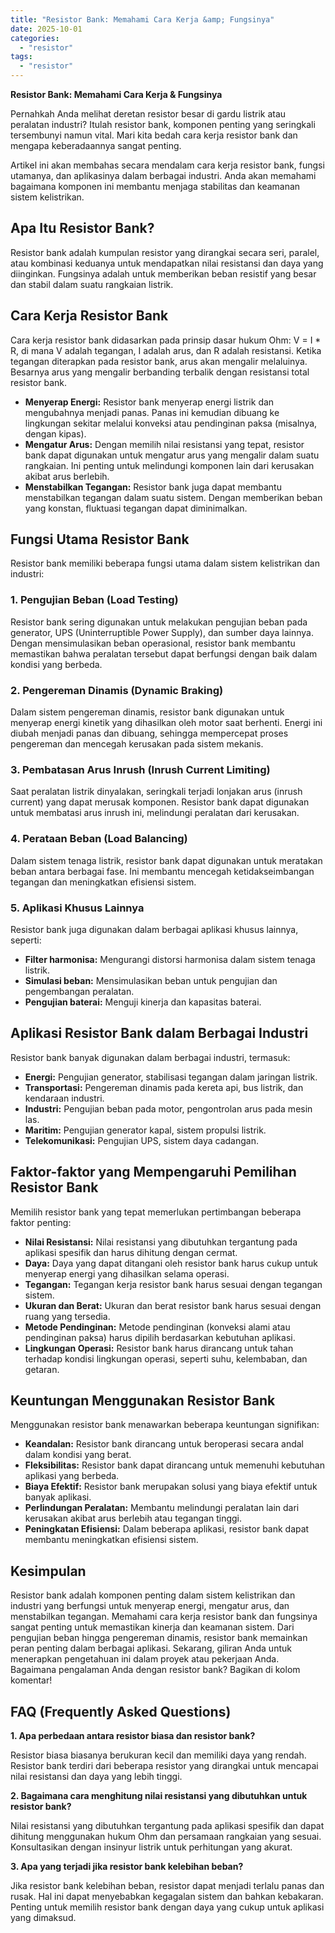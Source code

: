 ```yaml
---
title: "Resistor Bank: Memahami Cara Kerja &amp; Fungsinya"
date: 2025-10-01
categories: 
  - "resistor"
tags: 
  - "resistor"
---
```


**Resistor Bank: Memahami Cara Kerja & Fungsinya**

Pernahkah Anda melihat deretan resistor besar di gardu listrik atau peralatan industri? Itulah resistor bank, komponen penting yang seringkali tersembunyi namun vital. Mari kita bedah cara kerja resistor bank dan mengapa keberadaannya sangat penting.

Artikel ini akan membahas secara mendalam cara kerja resistor bank, fungsi utamanya, dan aplikasinya dalam berbagai industri. Anda akan memahami bagaimana komponen ini membantu menjaga stabilitas dan keamanan sistem kelistrikan.

## Apa Itu Resistor Bank?

Resistor bank adalah kumpulan resistor yang dirangkai secara seri, paralel, atau kombinasi keduanya untuk mendapatkan nilai resistansi dan daya yang diinginkan. Fungsinya adalah untuk memberikan beban resistif yang besar dan stabil dalam suatu rangkaian listrik.

## Cara Kerja Resistor Bank

Cara kerja resistor bank didasarkan pada prinsip dasar hukum Ohm: V = I \* R, di mana V adalah tegangan, I adalah arus, dan R adalah resistansi. Ketika tegangan diterapkan pada resistor bank, arus akan mengalir melaluinya. Besarnya arus yang mengalir berbanding terbalik dengan resistansi total resistor bank.

- **Menyerap Energi:** Resistor bank menyerap energi listrik dan mengubahnya menjadi panas. Panas ini kemudian dibuang ke lingkungan sekitar melalui konveksi atau pendinginan paksa (misalnya, dengan kipas).
- **Mengatur Arus:** Dengan memilih nilai resistansi yang tepat, resistor bank dapat digunakan untuk mengatur arus yang mengalir dalam suatu rangkaian. Ini penting untuk melindungi komponen lain dari kerusakan akibat arus berlebih.
- **Menstabilkan Tegangan:** Resistor bank juga dapat membantu menstabilkan tegangan dalam suatu sistem. Dengan memberikan beban yang konstan, fluktuasi tegangan dapat diminimalkan.

## Fungsi Utama Resistor Bank

Resistor bank memiliki beberapa fungsi utama dalam sistem kelistrikan dan industri:

### 1\. Pengujian Beban (Load Testing)

Resistor bank sering digunakan untuk melakukan pengujian beban pada generator, UPS (Uninterruptible Power Supply), dan sumber daya lainnya. Dengan mensimulasikan beban operasional, resistor bank membantu memastikan bahwa peralatan tersebut dapat berfungsi dengan baik dalam kondisi yang berbeda.

### 2\. Pengereman Dinamis (Dynamic Braking)

Dalam sistem pengereman dinamis, resistor bank digunakan untuk menyerap energi kinetik yang dihasilkan oleh motor saat berhenti. Energi ini diubah menjadi panas dan dibuang, sehingga mempercepat proses pengereman dan mencegah kerusakan pada sistem mekanis.

### 3\. Pembatasan Arus Inrush (Inrush Current Limiting)

Saat peralatan listrik dinyalakan, seringkali terjadi lonjakan arus (inrush current) yang dapat merusak komponen. Resistor bank dapat digunakan untuk membatasi arus inrush ini, melindungi peralatan dari kerusakan.

### 4\. Perataan Beban (Load Balancing)

Dalam sistem tenaga listrik, resistor bank dapat digunakan untuk meratakan beban antara berbagai fase. Ini membantu mencegah ketidakseimbangan tegangan dan meningkatkan efisiensi sistem.

### 5\. Aplikasi Khusus Lainnya

Resistor bank juga digunakan dalam berbagai aplikasi khusus lainnya, seperti:

- **Filter harmonisa:** Mengurangi distorsi harmonisa dalam sistem tenaga listrik.
- **Simulasi beban:** Mensimulasikan beban untuk pengujian dan pengembangan peralatan.
- **Pengujian baterai:** Menguji kinerja dan kapasitas baterai.

## Aplikasi Resistor Bank dalam Berbagai Industri

Resistor bank banyak digunakan dalam berbagai industri, termasuk:

- **Energi:** Pengujian generator, stabilisasi tegangan dalam jaringan listrik.
- **Transportasi:** Pengereman dinamis pada kereta api, bus listrik, dan kendaraan industri.
- **Industri:** Pengujian beban pada motor, pengontrolan arus pada mesin las.
- **Maritim:** Pengujian generator kapal, sistem propulsi listrik.
- **Telekomunikasi:** Pengujian UPS, sistem daya cadangan.

## Faktor-faktor yang Mempengaruhi Pemilihan Resistor Bank

Memilih resistor bank yang tepat memerlukan pertimbangan beberapa faktor penting:

- **Nilai Resistansi:** Nilai resistansi yang dibutuhkan tergantung pada aplikasi spesifik dan harus dihitung dengan cermat.
- **Daya:** Daya yang dapat ditangani oleh resistor bank harus cukup untuk menyerap energi yang dihasilkan selama operasi.
- **Tegangan:** Tegangan kerja resistor bank harus sesuai dengan tegangan sistem.
- **Ukuran dan Berat:** Ukuran dan berat resistor bank harus sesuai dengan ruang yang tersedia.
- **Metode Pendinginan:** Metode pendinginan (konveksi alami atau pendinginan paksa) harus dipilih berdasarkan kebutuhan aplikasi.
- **Lingkungan Operasi:** Resistor bank harus dirancang untuk tahan terhadap kondisi lingkungan operasi, seperti suhu, kelembaban, dan getaran.

## Keuntungan Menggunakan Resistor Bank

Menggunakan resistor bank menawarkan beberapa keuntungan signifikan:

- **Keandalan:** Resistor bank dirancang untuk beroperasi secara andal dalam kondisi yang berat.
- **Fleksibilitas:** Resistor bank dapat dirancang untuk memenuhi kebutuhan aplikasi yang berbeda.
- **Biaya Efektif:** Resistor bank merupakan solusi yang biaya efektif untuk banyak aplikasi.
- **Perlindungan Peralatan:** Membantu melindungi peralatan lain dari kerusakan akibat arus berlebih atau tegangan tinggi.
- **Peningkatan Efisiensi:** Dalam beberapa aplikasi, resistor bank dapat membantu meningkatkan efisiensi sistem.

## Kesimpulan

Resistor bank adalah komponen penting dalam sistem kelistrikan dan industri yang berfungsi untuk menyerap energi, mengatur arus, dan menstabilkan tegangan. Memahami cara kerja resistor bank dan fungsinya sangat penting untuk memastikan kinerja dan keamanan sistem. Dari pengujian beban hingga pengereman dinamis, resistor bank memainkan peran penting dalam berbagai aplikasi. Sekarang, giliran Anda untuk menerapkan pengetahuan ini dalam proyek atau pekerjaan Anda. Bagaimana pengalaman Anda dengan resistor bank? Bagikan di kolom komentar!

## FAQ (Frequently Asked Questions)

**1\. Apa perbedaan antara resistor biasa dan resistor bank?**

Resistor biasa biasanya berukuran kecil dan memiliki daya yang rendah. Resistor bank terdiri dari beberapa resistor yang dirangkai untuk mencapai nilai resistansi dan daya yang lebih tinggi.

**2\. Bagaimana cara menghitung nilai resistansi yang dibutuhkan untuk resistor bank?**

Nilai resistansi yang dibutuhkan tergantung pada aplikasi spesifik dan dapat dihitung menggunakan hukum Ohm dan persamaan rangkaian yang sesuai. Konsultasikan dengan insinyur listrik untuk perhitungan yang akurat.

**3\. Apa yang terjadi jika resistor bank kelebihan beban?**

Jika resistor bank kelebihan beban, resistor dapat menjadi terlalu panas dan rusak. Hal ini dapat menyebabkan kegagalan sistem dan bahkan kebakaran. Penting untuk memilih resistor bank dengan daya yang cukup untuk aplikasi yang dimaksud.
